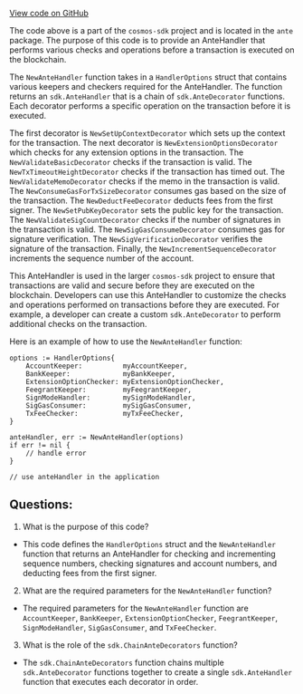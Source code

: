 [View code on GitHub](https://github.com/cosmos/cosmos-sdk.git/x/auth/ante/ante.go)

The code above is a part of the `cosmos-sdk` project and is located in the `ante` package. The purpose of this code is to provide an AnteHandler that performs various checks and operations before a transaction is executed on the blockchain. 

The `NewAnteHandler` function takes in a `HandlerOptions` struct that contains various keepers and checkers required for the AnteHandler. The function returns an `sdk.AnteHandler` that is a chain of `sdk.AnteDecorator` functions. Each decorator performs a specific operation on the transaction before it is executed. 

The first decorator is `NewSetUpContextDecorator` which sets up the context for the transaction. The next decorator is `NewExtensionOptionsDecorator` which checks for any extension options in the transaction. The `NewValidateBasicDecorator` checks if the transaction is valid. The `NewTxTimeoutHeightDecorator` checks if the transaction has timed out. The `NewValidateMemoDecorator` checks if the memo in the transaction is valid. The `NewConsumeGasForTxSizeDecorator` consumes gas based on the size of the transaction. The `NewDeductFeeDecorator` deducts fees from the first signer. The `NewSetPubKeyDecorator` sets the public key for the transaction. The `NewValidateSigCountDecorator` checks if the number of signatures in the transaction is valid. The `NewSigGasConsumeDecorator` consumes gas for signature verification. The `NewSigVerificationDecorator` verifies the signature of the transaction. Finally, the `NewIncrementSequenceDecorator` increments the sequence number of the account.

This AnteHandler is used in the larger `cosmos-sdk` project to ensure that transactions are valid and secure before they are executed on the blockchain. Developers can use this AnteHandler to customize the checks and operations performed on transactions before they are executed. For example, a developer can create a custom `sdk.AnteDecorator` to perform additional checks on the transaction. 

Here is an example of how to use the `NewAnteHandler` function:

```
options := HandlerOptions{
    AccountKeeper:          myAccountKeeper,
    BankKeeper:             myBankKeeper,
    ExtensionOptionChecker: myExtensionOptionChecker,
    FeegrantKeeper:         myFeegrantKeeper,
    SignModeHandler:        mySignModeHandler,
    SigGasConsumer:         mySigGasConsumer,
    TxFeeChecker:           myTxFeeChecker,
}

anteHandler, err := NewAnteHandler(options)
if err != nil {
    // handle error
}

// use anteHandler in the application
```
## Questions: 
 1. What is the purpose of this code?
- This code defines the `HandlerOptions` struct and the `NewAnteHandler` function that returns an AnteHandler for checking and incrementing sequence numbers, checking signatures and account numbers, and deducting fees from the first signer.

2. What are the required parameters for the `NewAnteHandler` function?
- The required parameters for the `NewAnteHandler` function are `AccountKeeper`, `BankKeeper`, `ExtensionOptionChecker`, `FeegrantKeeper`, `SignModeHandler`, `SigGasConsumer`, and `TxFeeChecker`.

3. What is the role of the `sdk.ChainAnteDecorators` function?
- The `sdk.ChainAnteDecorators` function chains multiple `sdk.AnteDecorator` functions together to create a single `sdk.AnteHandler` function that executes each decorator in order.